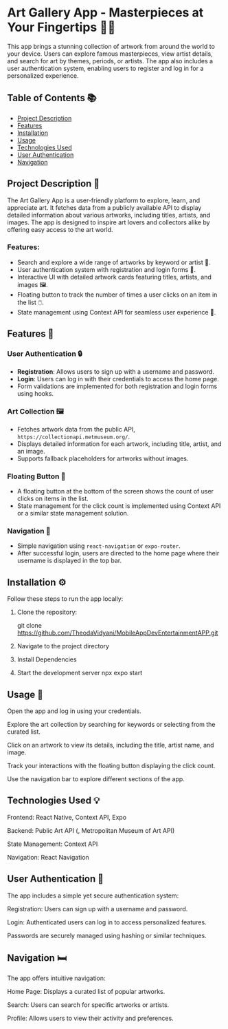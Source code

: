 # Art Gallery App - Masterpieces at Your Fingertips 🎨🌐

This app brings a stunning collection of artwork from around the world to your device. Users can explore famous masterpieces, view artist details, and search for art by themes, periods, or artists. The app also includes a user authentication system, enabling users to register and log in for a personalized experience.

## Table of Contents 📚
- [Project Description](#project-description)
- [Features](#features)
- [Installation](#installation)
- [Usage](#usage)
- [Technologies Used](#technologies-used)
- [User Authentication](#user-authentication)
- [Navigation](#navigation)

## Project Description 📝

The Art Gallery App is a user-friendly platform to explore, learn, and appreciate art. It fetches data from a publicly available API to display detailed information about various artworks, including titles, artists, and images. The app is designed to inspire art lovers and collectors alike by offering easy access to the art world.

### Features:
- Search and explore a wide range of artworks by keyword or artist 🎨.
- User authentication system with registration and login forms 🔑.
- Interactive UI with detailed artwork cards featuring titles, artists, and images 🖼.
- Floating button to track the number of times a user clicks on an item in the list 🖱️.
- State management using Context API for seamless user experience 🔄.

## Features 🚀

### User Authentication 🔒
- **Registration**: Allows users to sign up with a username and password.
- **Login**: Users can log in with their credentials to access the home page.
- Form validations are implemented for both registration and login forms using hooks.

### Art Collection 🖼
- Fetches artwork data from the public API, `https://collectionapi.metmuseum.org/`.
- Displays detailed information for each artwork, including title, artist, and an image.
- Supports fallback placeholders for artworks without images.

### Floating Button 🦸
- A floating button at the bottom of the screen shows the count of user clicks on items in the list.
- State management for the click count is implemented using Context API or a similar state management solution.

### Navigation 🧭
- Simple navigation using `react-navigation` or `expo-router`.
- After successful login, users are directed to the home page where their username is displayed in the top bar.

## Installation ⚙️

Follow these steps to run the app locally:

1. Clone the repository:

   git clone https://github.com/TheodaVidyani/MobileAppDevEntertainmentAPP.git

2. Navigate to the project directory

3. Install Dependencies

4. Start the development server
npx expo start

## Usage 🔄

Open the app and log in using your credentials.

Explore the art collection by searching for keywords or selecting from the curated list.

Click on an artwork to view its details, including the title, artist name, and image.

Track your interactions with the floating button displaying the click count.

Use the navigation bar to explore different sections of the app.

## Technologies Used 💡

Frontend: React Native, Context API, Expo

Backend: Public Art API (, Metropolitan Museum of Art API)

State Management: Context API

Navigation: React Navigation

## User Authentication 🔐

The app includes a simple yet secure authentication system:

Registration: Users can sign up with a username and password.

Login: Authenticated users can log in to access personalized features.

Passwords are securely managed using hashing or similar techniques.

## Navigation 🛏️

The app offers intuitive navigation:

Home Page: Displays a curated list of popular artworks.

Search: Users can search for specific artworks or artists.

Profile: Allows users to view their activity and preferences.